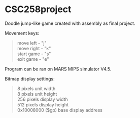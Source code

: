 # CSC258project

Doodle jump-like game created with assembly as final project.

Movement keys:
>  move left - "j"\
  move right - "k"\
  start game - "s"\
  exit game - "e"


Program can be ran on MARS MIPS simulator V4.5.

Bitmap display settings:
>  8 pixels unit width\
  8 pixels unit height\
  256 pixels display width\
  512 pixels display height\
  0x10008000 ($gp) base display address
